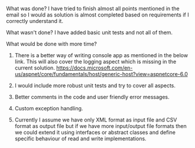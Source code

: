 What was done?
I have tried to finish almost all points mentioned in the email so I would as solution is almost completed based on requirements if I correctly understand it.

What wasn't done?
I have added basic unit tests and not all of them.

What would be done with more time?
1. There is a better way of writing console app as mentioned in the below link. This will also cover the logging aspect which is missing in the current solution.
https://docs.microsoft.com/en-us/aspnet/core/fundamentals/host/generic-host?view=aspnetcore-6.0

2. I would include more robust unit tests and try to cover all aspects.
3. Better comments in the code and user friendly error messages.
4. Custom exception handling.
5. Currently I assume we have only XML format as input file and CSV format as output file but if we have more input/output file formats then we could extend it using interfaces or abstract classes and define specific behaviour of read and write implementations.
